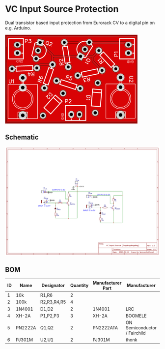 # VC Input Source Protection

Dual transistor based input protection from Eurorack CV to a digital pin on e.g. Arduino.

![PCB](images/pcb-v1.0.png)

## Schematic

![PCB](images/schematic.png)

## BOM

|ID   |Name        |Designator   |Quantity|Manufacturer Part|Manufacturer                  |Supplier|Supplier Part  |
|-----|------------|-------------|--------|-----------------|------------------------------|--------|---------------|
|1    |10k         |R1,R6        |2       |                 |                              |        |               |
|2    |100k        |R2,R3,R4,R5  |4       |                 |                              |        |               |
|3    |1N4001      |D1,D2        |2       |1N4001           |LRC                           |LCSC    |C82804         |
|4    |XH-2A       |P1,P2,P3     |3       |XH-2A            |BOOMELE                       |LCSC    |C20079         |
|5    |PN2222A     |Q1,Q2        |2       |PN2222ATA        |ON Semiconductor / Fairchild  |Mouser  |512-PN2222ATA  |
|6    |PJ301M      |U2,U1        |2       |PJ301M           |thonk                         |        |PJ301M         |